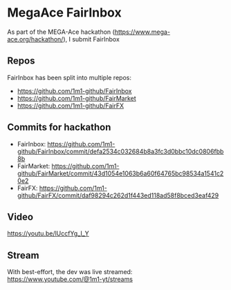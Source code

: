 # MegaAce FairInbox

As part of the MEGA-Ace hackathon (https://www.mega-ace.org/hackathon/), I submit FairInbox

## Repos

FairInbox has been split into multiple repos:

+ https://github.com/1m1-github/FairInbox
+ https://github.com/1m1-github/FairMarket
+ https://github.com/1m1-github/FairFX

## Commits for hackathon

+ FairInbox: https://github.com/1m1-github/FairInbox/commit/defa2534c032684b8a3fc3d0bbc10dc0806fbb8b
+ FairMarket: https://github.com/1m1-github/FairMarket/commit/43d1054e1063b6a60f64765bc98534a1541c20e2
+ FairFX: https://github.com/1m1-github/FairFX/commit/daf98294c262d1f443ed118ad58f8bced3eaf429

## Video
https://youtu.be/lUccfYg_I_Y

## Stream
With best-effort, the dev was live streamed: https://www.youtube.com/@1m1-yt/streams
